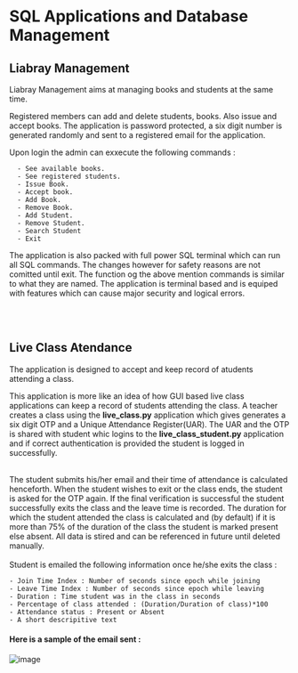 <html>
<body>
<h1>SQL Applications and Database Management</h1>
  <h2>Liabray Management</h2>
  <p>Liabray Management aims at managing books and students at the same time.</p>
  <p>Registered members can add and delete students, books. Also issue and accept books. The application is password protected, a six digit number is generated randomly and sent to a registered email for the application.</p>
  <p>Upon login the admin can exxecute the following commands : </p>
</body>
</html>

```
  - See available books.
  - See registered students.
  - Issue Book.
  - Accept book.
  - Add Book.
  - Remove Book.
  - Add Student.
  - Remove Student.
  - Search Student
  - Exit
```

<html>
<body>
  <p>The application is also packed with full power SQL terminal which can run all SQL commands. The changes however for safety reasons are not comitted until exit. The function og the above mention commands is similar to what they are named. The application is terminal based and is equiped with features which can cause major security and logical errors.</p>
</body>
</html>

<html>
<body>
  <br><br>
  <h2>Live Class Atendance</h2>
  <p>The application is designed to accept and keep record of atudents attending a class.</p>
  <p>This application is more like an idea of how GUI based live class applications can keep a record of students attending the class. A teacher creates a class using the <b>live_class.py</b> application which gives generates a six digit OTP and a Unique Attendance Register(UAR). The UAR and the OTP is shared with student whic logins to the <b>live_class_student.py</b> application and if correct authentication is provided the student is logged in successfully. <br><br>
    
The student submits his/her email and their time of attendance is calculated henceforth. When the student wishes to exit or the class ends, the student is asked for the OTP again. If the final verification is successful the student successfully exits the class and the leave time is recorded. The duration for which the student attended the class is calculated and (by default) if it is more than 75% of the duration of the class the student is marked present else absent. All data is stired and can be referenced in future until deleted manually.<br><br>
Student is emailed the following information once he/she exits the class :
</p>
</body>
</html>

```
- Join Time Index : Number of seconds since epoch while joining
- Leave Time Index : Number of seconds since epoch while leaving
- Duration : Time student was in the class in seconds
- Percentage of class attended : (Duration/Duration of class)*100
- Attendance status : Present or Absent
- A short descripitive text
```


#### Here is a sample of the email sent : 
![image](https://user-images.githubusercontent.com/66439372/126080489-bd63c3aa-1707-4082-932b-9f8d10156b79.png)
